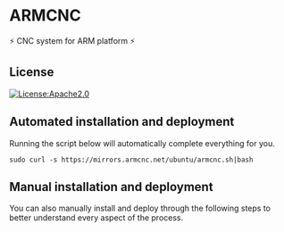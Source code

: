 # ARMCNC

⚡ CNC system for ARM platform ⚡

## License

[![License:Apache2.0](https://img.shields.io/badge/License-Apache2.0-yellow.svg)](https://opensource.org/licenses/Apache2.0)

## Automated installation and deployment

Running the script below will automatically complete everything for you.

```shell
sudo curl -s https://mirrors.armcnc.net/ubuntu/armcnc.sh|bash
```

## Manual installation and deployment

You can also manually install and deploy through the following steps to better understand every aspect of the process.

